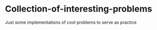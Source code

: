 # Collection-of-interesting-problems
Just some implementations of cool problems to serve as practice
